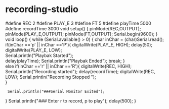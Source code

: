 # recording-studio
#define REC 2
#define PLAY_E 3
#define FT 5
#define playTime 5000
#define recordTime 3000
void setup() 
{
 pinMode(REC,OUTPUT);
 pinMode(PLAY_E,OUTPUT);
 pinMode(FT,OUTPUT);
 Serial.begin(9600);
}
void loop() {
   while (Serial.available() > 0) {
         char inChar = (char)Serial.read();
           if(inChar =='p' || inChar =='P'){
           digitalWrite(PLAY_E, HIGH);
           delay(50);
           digitalWrite(PLAY_E, LOW);  
             Serial.println("Playbak Started");  
           delay(playTime);
             Serial.println("Playbak Ended");
           break; 
           }       
           else if(inChar =='r' || inChar =='R'){
             digitalWrite(REC, HIGH);
             Serial.println("Recording started");
             delay(recordTime);
             digitalWrite(REC, LOW);
             Serial.println("Recording Stopped ");              
           } 
                         
     Serial.println("###Serial Monitor Exited");      
   }
Serial.println("### Enter r to record, p to play");
 delay(500);
}
